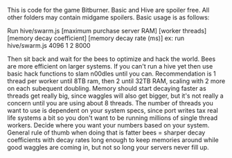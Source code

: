 This is code for the game Bitburner.  Basic and Hive are spoiler free.  All other folders may contain midgame spoilers.  Basic usage is as follows:

Run hive/swarm.js [maximum purchase server RAM] [worker threads] [memory decay coefficient] [memory decay rate (ms)]
ex: run hive/swarm.js 4096 1 2 8000

Then sit back and wait for the bees to optimize and hack the world.  Bees are more efficient on larger systems.  If you can't run a hive yet then use basic hack functions to slam n00dles until you can.  Recommendation is 1 thread per worker until 8TB ram, then 2 until 32TB RAM, scaling with 2 more on each subequent doubling.  Memory should start decaying faster as threads get really big, since waggles will also get bigger, but it's not really a concern until you are using about 8 threads.  The number of threads you want to use is dependent on your system specs, since port writes tax real life systems a bit so you don't want to be running millions of single thread workers. Decide where you want your numbers based on your system.  General rule of thumb when doing that is fatter bees = sharper decay coefficients with decay rates long enough to keep memories around while good waggles are coming in, but not so long your servers never fill up.
